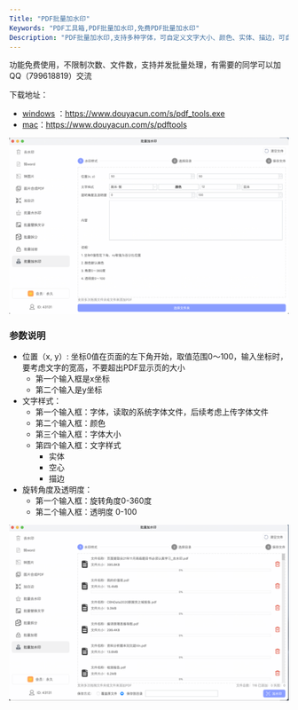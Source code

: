 ```yaml
---
Title: "PDF批量加水印"
Keywords: "PDF工具箱,PDF批量加水印,免费PDF批量加水印"
Description: "PDF批量加水印,支持多种字体，可自定义文字大小、颜色、实体、描边，可自定义文字位置"
---
```


功能免费使用，不限制次数、文件数，支持并发批量处理，有需要的同学可以加QQ（799618819）交流

下载地址：

- [windows](https://www.douyacun.com/s/pdf_tools.exe) ：https://www.douyacun.com/s/pdf_tools.exe
- [mac](https://www.douyacun.com/s/pdftools)：https://www.douyacun.com/s/pdftools

![PDF批量加水印](assert/PDF批量加水印.png)

### 参数说明

- 位置（x, y）: 坐标0值在页面的左下角开始，取值范围0～100，输入坐标时，要考虑文字的宽高，不要超出PDF显示页的大小
  - 第一个输入框是x坐标
  - 第二个输入是y坐标
- 文字样式：
  - 第一个输入框：字体，读取的系统字体文件，后续考虑上传字体文件
  - 第二个输入框：颜色
  - 第三个输入框：字体大小
  - 第四个输入框：文字样式
    - 实体
    - 空心
    - 描边
- 旋转角度及透明度：
  - 第一个输入框：旋转角度0-360度
  - 第二个输入框：透明度 0-100

![PDF批量加水印_文件夹](assert/PDF批量加水印_文件夹.png)

